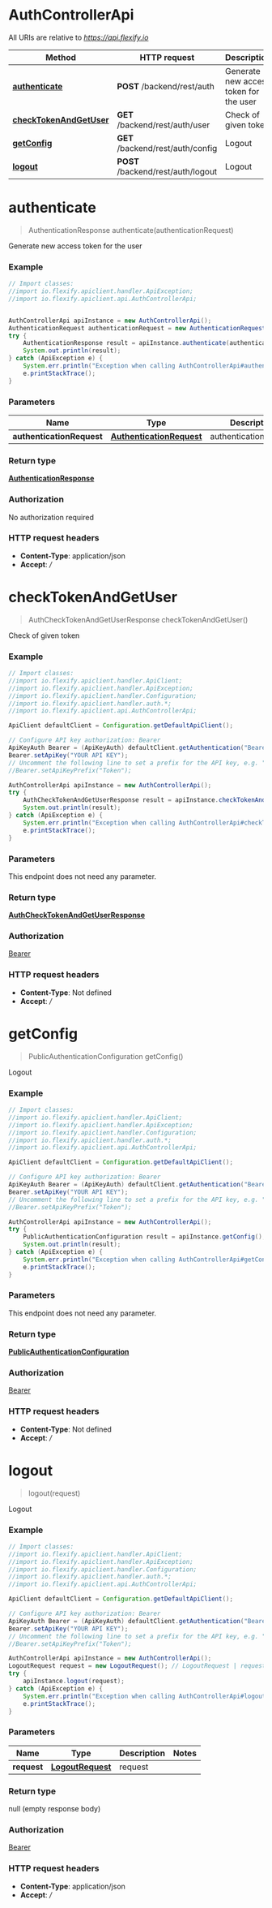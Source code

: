 # AuthControllerApi

All URIs are relative to *https://api.flexify.io*

Method | HTTP request | Description
------------- | ------------- | -------------
[**authenticate**](AuthControllerApi.md#authenticate) | **POST** /backend/rest/auth | Generate new access token for the user
[**checkTokenAndGetUser**](AuthControllerApi.md#checkTokenAndGetUser) | **GET** /backend/rest/auth/user | Check of given token
[**getConfig**](AuthControllerApi.md#getConfig) | **GET** /backend/rest/auth/config | Logout
[**logout**](AuthControllerApi.md#logout) | **POST** /backend/rest/auth/logout | Logout


<a name="authenticate"></a>
# **authenticate**
> AuthenticationResponse authenticate(authenticationRequest)

Generate new access token for the user

### Example
```java
// Import classes:
//import io.flexify.apiclient.handler.ApiException;
//import io.flexify.apiclient.api.AuthControllerApi;


AuthControllerApi apiInstance = new AuthControllerApi();
AuthenticationRequest authenticationRequest = new AuthenticationRequest(); // AuthenticationRequest | authenticationRequest
try {
    AuthenticationResponse result = apiInstance.authenticate(authenticationRequest);
    System.out.println(result);
} catch (ApiException e) {
    System.err.println("Exception when calling AuthControllerApi#authenticate");
    e.printStackTrace();
}
```

### Parameters

Name | Type | Description  | Notes
------------- | ------------- | ------------- | -------------
 **authenticationRequest** | [**AuthenticationRequest**](AuthenticationRequest.md)| authenticationRequest |

### Return type

[**AuthenticationResponse**](AuthenticationResponse.md)

### Authorization

No authorization required

### HTTP request headers

 - **Content-Type**: application/json
 - **Accept**: */*

<a name="checkTokenAndGetUser"></a>
# **checkTokenAndGetUser**
> AuthCheckTokenAndGetUserResponse checkTokenAndGetUser()

Check of given token

### Example
```java
// Import classes:
//import io.flexify.apiclient.handler.ApiClient;
//import io.flexify.apiclient.handler.ApiException;
//import io.flexify.apiclient.handler.Configuration;
//import io.flexify.apiclient.handler.auth.*;
//import io.flexify.apiclient.api.AuthControllerApi;

ApiClient defaultClient = Configuration.getDefaultApiClient();

// Configure API key authorization: Bearer
ApiKeyAuth Bearer = (ApiKeyAuth) defaultClient.getAuthentication("Bearer");
Bearer.setApiKey("YOUR API KEY");
// Uncomment the following line to set a prefix for the API key, e.g. "Token" (defaults to null)
//Bearer.setApiKeyPrefix("Token");

AuthControllerApi apiInstance = new AuthControllerApi();
try {
    AuthCheckTokenAndGetUserResponse result = apiInstance.checkTokenAndGetUser();
    System.out.println(result);
} catch (ApiException e) {
    System.err.println("Exception when calling AuthControllerApi#checkTokenAndGetUser");
    e.printStackTrace();
}
```

### Parameters
This endpoint does not need any parameter.

### Return type

[**AuthCheckTokenAndGetUserResponse**](AuthCheckTokenAndGetUserResponse.md)

### Authorization

[Bearer](../README.md#Bearer)

### HTTP request headers

 - **Content-Type**: Not defined
 - **Accept**: */*

<a name="getConfig"></a>
# **getConfig**
> PublicAuthenticationConfiguration getConfig()

Logout

### Example
```java
// Import classes:
//import io.flexify.apiclient.handler.ApiClient;
//import io.flexify.apiclient.handler.ApiException;
//import io.flexify.apiclient.handler.Configuration;
//import io.flexify.apiclient.handler.auth.*;
//import io.flexify.apiclient.api.AuthControllerApi;

ApiClient defaultClient = Configuration.getDefaultApiClient();

// Configure API key authorization: Bearer
ApiKeyAuth Bearer = (ApiKeyAuth) defaultClient.getAuthentication("Bearer");
Bearer.setApiKey("YOUR API KEY");
// Uncomment the following line to set a prefix for the API key, e.g. "Token" (defaults to null)
//Bearer.setApiKeyPrefix("Token");

AuthControllerApi apiInstance = new AuthControllerApi();
try {
    PublicAuthenticationConfiguration result = apiInstance.getConfig();
    System.out.println(result);
} catch (ApiException e) {
    System.err.println("Exception when calling AuthControllerApi#getConfig");
    e.printStackTrace();
}
```

### Parameters
This endpoint does not need any parameter.

### Return type

[**PublicAuthenticationConfiguration**](PublicAuthenticationConfiguration.md)

### Authorization

[Bearer](../README.md#Bearer)

### HTTP request headers

 - **Content-Type**: Not defined
 - **Accept**: */*

<a name="logout"></a>
# **logout**
> logout(request)

Logout

### Example
```java
// Import classes:
//import io.flexify.apiclient.handler.ApiClient;
//import io.flexify.apiclient.handler.ApiException;
//import io.flexify.apiclient.handler.Configuration;
//import io.flexify.apiclient.handler.auth.*;
//import io.flexify.apiclient.api.AuthControllerApi;

ApiClient defaultClient = Configuration.getDefaultApiClient();

// Configure API key authorization: Bearer
ApiKeyAuth Bearer = (ApiKeyAuth) defaultClient.getAuthentication("Bearer");
Bearer.setApiKey("YOUR API KEY");
// Uncomment the following line to set a prefix for the API key, e.g. "Token" (defaults to null)
//Bearer.setApiKeyPrefix("Token");

AuthControllerApi apiInstance = new AuthControllerApi();
LogoutRequest request = new LogoutRequest(); // LogoutRequest | request
try {
    apiInstance.logout(request);
} catch (ApiException e) {
    System.err.println("Exception when calling AuthControllerApi#logout");
    e.printStackTrace();
}
```

### Parameters

Name | Type | Description  | Notes
------------- | ------------- | ------------- | -------------
 **request** | [**LogoutRequest**](LogoutRequest.md)| request |

### Return type

null (empty response body)

### Authorization

[Bearer](../README.md#Bearer)

### HTTP request headers

 - **Content-Type**: application/json
 - **Accept**: */*


